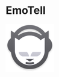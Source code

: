 # EmoTell
![alt text](https://github.com/shivams112/EmoTell/blob/master/app/src/main/res/drawable/logo.png)

